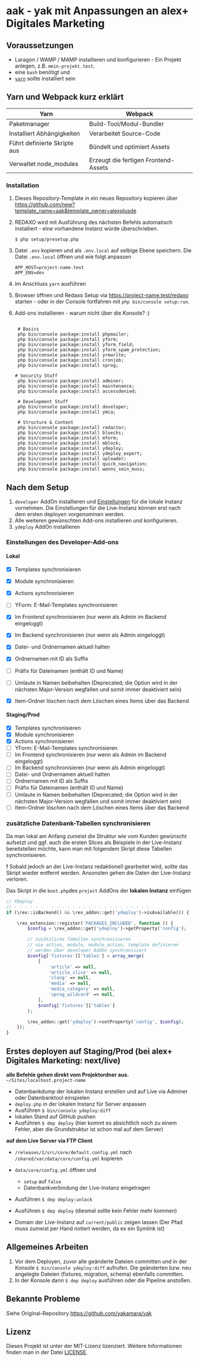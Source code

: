 # aak - yak mit Anpassungen an alex+ Digitales Marketing

## Voraussetzungen 
- Laragon / WAMP / MAMP installieren und konfigurieren - Ein Projekt anlegen, z.B. `mein-projekt.test`.
- eine `bash` benötigt und
- [`yarn`](https://yarnpkg.com) sollte installiert sein

## Yarn und Webpack kurz erklärt

| Yarn	                          | Webpack                              |                                 
|---------------------------------|--------------------------------------|
| Paketmanager                    | Build-Tool/Modul-Bundler
| Installiert Abhängigkeiten	  | Verarbeitet Source-Code
| Führt definierte Skripte aus    | Bündelt und optimiert Assets
| Verwaltet node_modules	      | Erzeugt die fertigen Frontend-Assets

### Installation

1. Dieses Repository-Template in ein neues Repository kopieren über <https://github.com/new?template_name=aak&template_owner=alexplusde>
2. REDAXO wird mit Ausführung des nächsten Befehls automatisch installiert - eine vorhandene Instanz würde überschrieben.

    ```
    $ php setup/presetup.php
    ```
   
3. Datei `.env` kopieren und als `.env.local` auf selbige Ebene speichern. Die Datei `.env.local` öffnen und wie folgt anpassen
    ```
    APP_HOST=project-name.test
    APP_ENV=dev
    ```
4. Im Anschluss `yarn` ausführen

5. Browser öffnen und Redaxo Setup via https://project-name.test/redaxo starten - oder in der Console fortfahren mit `php bin/console setup:run`.

6. Add-ons installieren - warum nicht über die Konsole? :)
   ```
      
    # Basics
    php bin/console package:install phpmailer;
    php bin/console package:install yform;
    php bin/console package:install yform_field;
    php bin/console package:install yform_spam_protection;
    php bin/console package:install yrewrite;
    php bin/console package:install cronjob;
    php bin/console package:install sprog;

   # Security Stuff
    php bin/console package:install adminer;
    php bin/console package:install maintenance;
    php bin/console package:install accessdenied;

    # Development Stuff
    php bin/console package:install developer;
    php bin/console package:install ymca;

    # Structure & Content
    php bin/console package:install redactor;
    php bin/console package:install bloecks;
    php bin/console package:install mform;
    php bin/console package:install mblock;
    php bin/console package:install ydeploy;
    php bin/console package:install ydeploy_export;
    php bin/console package:install uploader;
    php bin/console package:install quick_navigation;
    php bin/console package:install wenns_sein_muss;
    ```

## Nach dem Setup

1. `developer` AddOn installieren und [Einstellungen](#einstellungen-developer-addon) für die lokale Instanz vornehmen. Die Einstellungen für die Live-Instanz können erst nach dem ersten deployen vorgenommen werden.
2. Alle weiteren gewünschten Add-ons installieren und konfigurieren.
3. `ydeploy` AddOn installieren

### Einstellungen des Developer-Add-ons

#### Lokal

- [x] Templates synchronisieren
- [x] Module synchronisieren
- [x] Actions synchronisieren
- [ ] YForm: E-Mail-Templates synchronisieren
- [x] Im Frontend synchronisieren (nur wenn als Admin im Backend eingeloggt)
- [x] Im Backend synchronisieren (nur wenn als Admin eingeloggt)
- [x] Datei- und Ordnernamen aktuell halten
- [x] Ordnernamen mit ID als Suffix
- [ ] Präfix für Dateinamen (enthält ID und Name)
- [ ] Umlaute in Namen beibehalten (Deprecated; die Option wird in der nächsten Major-Version wegfallen und somit immer deaktiviert sein)
- [x] Item-Ordner löschen nach dem Löschen eines Items über das Backend


#### Staging/Prod

- [x] Templates synchronisieren
- [x] Module synchronisieren
- [x] Actions synchronisieren
- [ ] YForm: E-Mail-Templates synchronisieren
- [ ] Im Frontend synchronisieren (nur wenn als Admin im Backend eingeloggt)
- [ ] Im Backend synchronisieren (nur wenn als Admin eingeloggt)
- [ ] Datei- und Ordnernamen aktuell halten
- [ ] Ordnernamen mit ID als Suffix
- [ ] Präfix für Dateinamen (enthält ID und Name)
- [ ] Umlaute in Namen beibehalten (Deprecated; die Option wird in der nächsten Major-Version wegfallen und somit immer deaktiviert sein)
- [ ] Item-Ordner löschen nach dem Löschen eines Items über das Backend

### zusätzliche Datenbank-Tabellen synchronisieren

Da man lokal am Anfang zumeist die Struktur wie vom Kunden gewünscht aufsetzt und ggf. auch die ersten Slices als Beispiele in der Live-Instanz bereitstellen möchte, kann man mit folgendem Skript diese Tabellen synchronisieren.

**!** Sobald jedoch an der Live-Instanz redaktionell gearbeitet wird, sollte das Skript wieder entfernt werden. Ansonsten gehen die Daten der Live-Instanz verloren.

Das Skript in die `boot.php`des `project` AddOns der **lokalen Instanz** einfügen

```php
// YDeploy
// - - - - - - - - - - - - - - - - - - - - - - - - - -
if (\rex::isBackend() && \rex_addon::get('ydeploy')->isAvailable()) {

    \rex_extension::register('PACKAGES_INCLUDED', function () {
        $config = \rex_addon::get('ydeploy')->getProperty('config');

        // zusätzliche Tabellen synchronisieren
        // nie action, module, module_action, template definieren
        // werden über developer AddOn synchronisiert
        $config['fixtures']['tables'] = array_merge(
            [
                'article' => null,
                'article_slice' => null,
                'clang' => null,
                'media' => null,
                'media_category' => null,
                'sprog_wildcard' => null,
            ],
            $config['fixtures']['tables']
        );

        \rex_addon::get('ydeploy')->setProperty('config', $config);
    });
}
```

## Erstes deployen auf Staging/Prod (bei alex+ Digitales Marketing: next/live)

**alle Befehle gehen direkt vom Projektordner aus.**  
`~/Sites/localhost.project-name`

- Datenbankdump der lokalen Instanz erstellen und auf Live via Adminer oder Datenbanktool einspielen
- `deploy.php` in der lokalen Instanz für Server anpassen
- Ausführen `$ bin/console ydeploy:diff`
- lokalen Stand auf GitHub pushen
- Ausführen `$ dep deploy` (hier kommt es absichtlich noch zu einem Fehler, aber die Grundstruktur ist schon mal auf dem Server)

**auf dem Live Server via FTP Client**

- `/releases/1/src/core/default.config.yml` nach `/shared/var/data/core/config.yml` kopieren
- `data/core/config.yml` öffnen und
    - `setup` auf `false`
    - Datenbankverbindung der Live-Instanz eingetragen

- Ausführen `$ dep deploy:unlock`
- Ausführen `$ dep deploy` (diesmal sollte kein Fehler mehr kommen)
- Domain der Live-Instanz auf `current/public` zeigen lassen (Der Pfad muss zumeist per Hand notiert werden, da es ein Symlink ist)

## Allgemeines Arbeiten

1. Vor dem Deployen, zuvor alle geänderte Dateien committen und in der Konsole `$ bin/console ydeploy:diff` aufrufen. Die geänderten bzw. neu angelegte Dateien (fixtures, migration, schema) ebenfalls committen.
1. In der Konsole dann `$ dep deploy` ausführen oder die Pipeline anstoßen.

## Bekannte Probleme

Siehe Original-Repository <https://github.com/yakamara/yak>

## Lizenz

Dieses Projekt ist unter der MIT-Lizenz lizenziert. Weitere Informationen finden man in der Datei [LICENSE](LICENSE).


